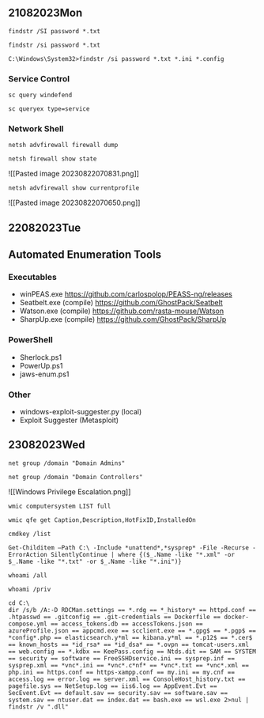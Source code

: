 ## 21082023Mon

```
findstr /SI password *.txt
```

```
findstr /si password *.txt
```

```
C:\Windows\System32>findstr /si password *.txt *.ini *.config
```

### Service Control

```
sc query windefend
```

```
sc queryex type=service
```

### Network Shell

```
netsh advfirewall firewall dump
```

```
netsh firewall show state
```

![[Pasted image 20230822070831.png]]

```
netsh advfirewall show currentprofile
```

![[Pasted image 20230822070650.png]]

## 22082023Tue

## Automated Enumeration Tools
### Executables
- winPEAS.exe https://github.com/carlospolop/PEASS-ng/releases
- Seatbelt.exe (compile) https://github.com/GhostPack/Seatbelt
- Watson.exe (compile) https://github.com/rasta-mouse/Watson
- SharpUp.exe (compile) https://github.com/GhostPack/SharpUp
### PowerShell
- Sherlock.ps1
- PowerUp.ps1
- jaws-enum.ps1
### Other
- windows-exploit-suggester.py (local)
- Exploit Suggester (Metasploit)

## 23082023Wed

```
net group /domain "Domain Admins"
```

```
net group /domain "Domain Controllers"
```

![[Windows Privilege Escalation.png]]

```
wmic computersystem LIST full
```

```
wmic qfe get Caption,Description,HotFixID,InstalledOn
```

```
cmdkey /list
```

```
Get-Childitem –Path C:\ -Include *unattend*,*sysprep* -File -Recurse -ErrorAction SilentlyContinue | where {($_.Name -like "*.xml" -or $_.Name -like "*.txt" -or $_.Name -like "*.ini")}
```

```
whoami /all
```

```
whoami /priv
```

```
cd C:\
dir /s/b /A:-D RDCMan.settings == *.rdg == *_history* == httpd.conf == .htpasswd == .gitconfig == .git-credentials == Dockerfile == docker-compose.yml == access_tokens.db == accessTokens.json == azureProfile.json == appcmd.exe == scclient.exe == *.gpg$ == *.pgp$ == *config*.php == elasticsearch.y*ml == kibana.y*ml == *.p12$ == *.cer$ == known_hosts == *id_rsa* == *id_dsa* == *.ovpn == tomcat-users.xml == web.config == *.kdbx == KeePass.config == Ntds.dit == SAM == SYSTEM == security == software == FreeSSHDservice.ini == sysprep.inf == sysprep.xml == *vnc*.ini == *vnc*.c*nf* == *vnc*.txt == *vnc*.xml == php.ini == https.conf == https-xampp.conf == my.ini == my.cnf == access.log == error.log == server.xml == ConsoleHost_history.txt == pagefile.sys == NetSetup.log == iis6.log == AppEvent.Evt == SecEvent.Evt == default.sav == security.sav == software.sav == system.sav == ntuser.dat == index.dat == bash.exe == wsl.exe 2>nul | findstr /v ".dll"
```



